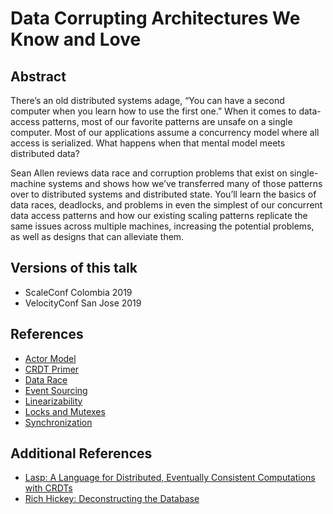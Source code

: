 # Data Corrupting Architectures We Know and Love

## Abstract

There’s an old distributed systems adage, “You can have a second computer when you learn how to use the first one.” When it comes to data-access patterns, most of our favorite patterns are unsafe on a single computer. Most of our applications assume a concurrency model where all access is serialized. What happens when that mental model meets distributed data?

Sean Allen reviews data race and corruption problems that exist on single-machine systems and shows how we’ve transferred many of those patterns over to distributed systems and distributed state. You’ll learn the basics of data races, deadlocks, and problems in even the simplest of our concurrent data access patterns and how our existing scaling patterns replicate the same issues across multiple machines, increasing the potential problems, as well as designs that can alleviate them.

## Versions of this talk

* ScaleConf Colombia 2019
* VelocityConf San Jose 2019

## References

* [Actor Model](https://en.wikipedia.org/wiki/Actor_model)
* [CRDT Primer](http://jtfmumm.com/blog/2015/11/17/crdt-primer-1-defanging-order-theory/)
* [Data Race](https://doc.rust-lang.org/nomicon/races.html)
* [Event Sourcing](https://www.martinfowler.com/eaaDev/EventSourcing.html)
* [Linearizability](https://en.wikipedia.org/wiki/Linearizability)
* [Locks and Mutexes](https://en.wikipedia.org/wiki/Lock_(computer_science))
* [Synchronization](https://en.wikipedia.org/wiki/Synchronization_(computer_science))

## Additional References

* [Lasp: A Language for Distributed, Eventually Consistent Computations with CRDTs](https://www.info.ucl.ac.be/~pvr/papoc-2015-lasp-abstract.pdf)
* [Rich Hickey: Deconstructing the Database](https://www.youtube.com/watch?v=Cym4TZwTCNU)
